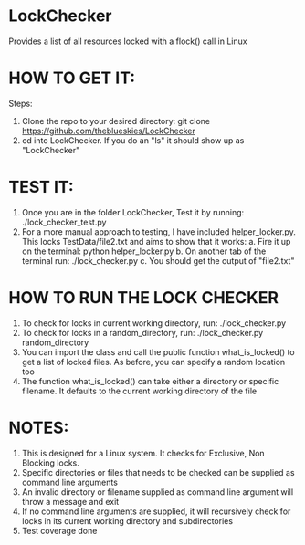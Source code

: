 # LockChecker
Provides a list of all resources locked with a flock() call in Linux


HOW TO GET IT:
====================================================================================
Steps:
1. Clone the repo to your desired directory: git clone https://github.com/theblueskies/LockChecker
2. cd into LockChecker. If you do an "ls" it should show up as "LockChecker"


TEST IT:
====================================================================================
1. Once you are in the folder LockChecker, Test it by running: ./lock_checker_test.py
2. For a more manual approach to testing, I have included helper_locker.py. This locks TestData/file2.txt and aims to show that it works: 
	a. Fire it up on the terminal: python helper_locker.py
	b. On another tab of the terminal run: ./lock_checker.py
	c. You should get the output of "file2.txt"


HOW TO RUN THE LOCK CHECKER
====================================================================================
1. To check for locks in current working directory, run: ./lock_checker.py
2. To check for locks in a random_directory, run: ./lock_checker.py random_directory
3. You can import the class and call the public function what_is_locked() to get a list of locked files. As before, you can specify a random location too
4. The function what_is_locked() can take either a directory or specific filename. It defaults to the current working directory of the file 


NOTES:
====================================================================================
1. This is designed for a Linux system. It checks for Exclusive, Non Blocking locks.
2. Specific directories or files that needs to be checked can be supplied as command line arguments
3. An invalid directory or filename supplied as command line argument will throw a message and exit
4. If no command line arguments are supplied, it will recursively check for locks in its current working directory and subdirectories
5. Test coverage done

